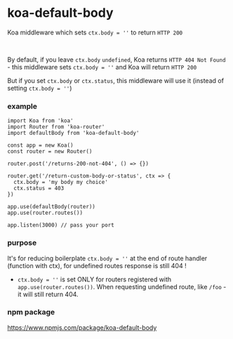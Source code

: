 # koa-default-body
Koa middleware which sets `ctx.body = ''` to return `HTTP 200`

<br/>

By default, if you leave `ctx.body` `undefined`, Koa returns `HTTP 404 Not Found` - this middleware sets `ctx.body = ''` and Koa will return `HTTP 200`

But if you set `ctx.body` or `ctx.status`, this middleware will use it (instead of setting `ctx.body = ''`)

### example

```
import Koa from 'koa'
import Router from 'koa-router'
import defaultBody from 'koa-default-body'

const app = new Koa()
const router = new Router()

router.post('/returns-200-not-404', () => {})

router.get('/return-custom-body-or-status', ctx => {
  ctx.body = 'my body my choice'
  ctx.status = 403
})

app.use(defaultBody(router))
app.use(router.routes())

app.listen(3000) // pass your port

```

### purpose

It's for reducing boilerplate `ctx.body = ''` at the end of route handler (function with ctx), for undefined routes response is still 404 !

  - `ctx.body = ''` is set ONLY for routers registered with `app.use(router.routes())`. When requesting undefined route, like `/foo` - it will still return 404.

### npm package

https://www.npmjs.com/package/koa-default-body
